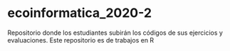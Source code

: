 # ecoinformatica_2020-2
Repositorio donde los estudiantes subirán los códigos de sus ejercicios y evaluaciones. Este repositorio es de trabajos en R
